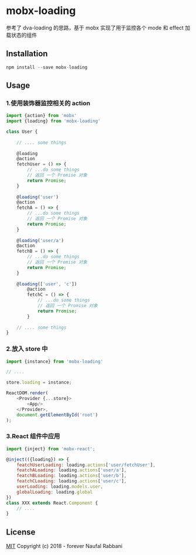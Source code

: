 # mobx-loading


参考了 dva-loading 的思路，基于 mobx 实现了用于监控各个 mode 和 effect 加载状态的组件


## Installation

```js
npm install --save mobx-loading
```


## Usage

### 1.使用装饰器监控相关的 action

```js
import {action} from 'mobx'
import {loading} from 'mobx-loading'

class User {
    
    // .... some things
    
    @loading
    @action
    fetchUser = () => {
        // ...do some things
        // 返回 一个 Promise 对象
        return Promise;
    }
    
    @loading('user')
    @action
    fetchA = () => {
        // ...do some things
        // 返回 一个 Promise 对象
        return Promise;
    }
    
    @loading('user/a')
    @action
    fetchB = () => {
        // ...do some things
        // 返回 一个 Promise 对象
        return Promise;
    }
    
    @loading(['user', 'c'])
        @action
        fetchC = () => {
            // ...do some things
            // 返回 一个 Promise 对象
            return Promise;
        }
    
    // .... some things
}
```

### 2.放入 store 中


```js
import {instance} from 'mobx-loading'

// ....

store.loading = instance;

ReactDOM.render(
    <Provider {...store}>
        <App/>
    </Provider>,
    document.getElementById('root')
);
```

### 3.React 组件中应用

```js
import {inject} from 'mobx-react';

@inject(({loading}) => {
    featchUserLoading: loading.actions['user/fetchUser'],
    featchALoading: loading.actions['user/a'],
    featchBLoading: loading.actions['user/b'],
    featchCLoading: loading.actions['user/c'],
    userLoading: loading.models.user,
    globalLoading: loading.global
})
class XXX extends React.Component {
    // ....
}
```

## License

[MIT](http://opensource.org/licenses/MIT) Copyright (c) 2018 - forever Naufal Rabbani